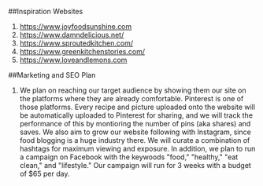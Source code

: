 ##Inspiration Websites
1. https://www.joyfoodsunshine.com
2. https://www.damndelicious.net/
3. https://www.sproutedkitchen.com/
4. https://www.greenkitchenstories.com/
5. https://www.loveandlemons.com


##Marketing and SEO Plan
1. We plan on reaching our target audience by showing them our site on the platforms where they are already comfortable. Pinterest is one of those platforms. Every recipe and picture uploaded onto the website will be automatically uploaded to Pinterest for sharing, and we will track the performance of this by montioring the number of pins (aka shares) and saves. We also aim to grow our website following with Instagram, since food blogging is a huge industry there. We will curate a combination of hashtags for maximum viewing and exposure. In addition, we plan to run a campaign on Facebook with the keywoods "food," "healthy," "eat clean," and "lifestyle." Our campaign will run for 3 weeks with a budget of $65 per day.  